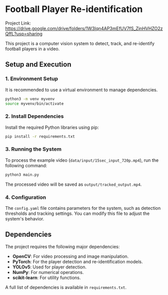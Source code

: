 # Football Player Re-identification

Project Link: https://drive.google.com/drive/folders/1W3lqn4AP3mEfUV7fS_ZinHVHZO2zQffL?usp=sharing

This project is a computer vision system to detect, track, and re-identify football players in a video.

## Setup and Execution

### 1. Environment Setup

It is recommended to use a virtual environment to manage dependencies.

```bash
python3 -m venv myvenv
source myvenv/bin/activate
```

### 2. Install Dependencies

Install the required Python libraries using pip:

```bash
pip install -r requirements.txt
```

### 3. Running the System

To process the example video (`data/input/15sec_input_720p.mp4`), run the following command:

```bash
python3 main.py
```

The processed video will be saved as `output/tracked_output.mp4`.

### 4. Configuration

The `config.yaml` file contains parameters for the system, such as detection thresholds and tracking settings. You can modify this file to adjust the system's behavior.

## Dependencies

The project requires the following major dependencies:

*   **OpenCV**: For video processing and image manipulation.
*   **PyTorch**: For the player detection and re-identification models.
*   **YOLOv5**: Used for player detection.
*   **NumPy**: For numerical operations.
*   **scikit-learn**: For utility functions.

A full list of dependencies is available in `requirements.txt`.
